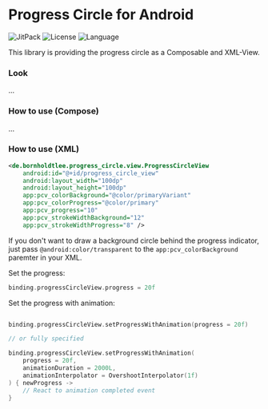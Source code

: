 # Progress Circle for Android

![JitPack](https://img.shields.io/jitpack/version/com.github.bornholdtleegmbh/android-progress-circle?color=%2344cc11&style=for-the-badge)
![License](https://img.shields.io/github/license/bornholdtleegmbh/android-progress-circle?color=%230087ff&style=for-the-badge)
![Language](https://img.shields.io/github/languages/top/bornholdtleegmbh/android-progress-circle?color=%23875dff&style=for-the-badge)

This library is providing the progress circle as a Composable and XML-View.

### Look
...

### How to use (Compose)
...

### How to use (XML)
```xml
<de.bornholdtlee.progress_circle.view.ProgressCircleView
    android:id="@+id/progress_circle_view"
    android:layout_width="100dp"
    android:layout_height="100dp"
    app:pcv_colorBackground="@color/primaryVariant"
    app:pcv_colorProgress="@color/primary"
    app:pcv_progress="10"
    app:pcv_strokeWidthBackground="12"
    app:pcv_strokeWidthProgress="8" />
```
If you don't want to draw a background circle behind the progress indicator, just pass `@android:color/transparent` to the `app:pcv_colorBackground` paremter in your XML.

Set the progress:
```kotlin
binding.progressCircleView.progress = 20f
```

Set the progress with animation:
```kotlin

binding.progressCircleView.setProgressWithAnimation(progress = 20f)

// or fully specified

binding.progressCircleView.setProgressWithAnimation(
    progress = 20f,
    animationDuration = 2000L,
    animationInterpolator = OvershootInterpolator(1f)
) { newProgress ->
    // React to animation completed event
}
```
